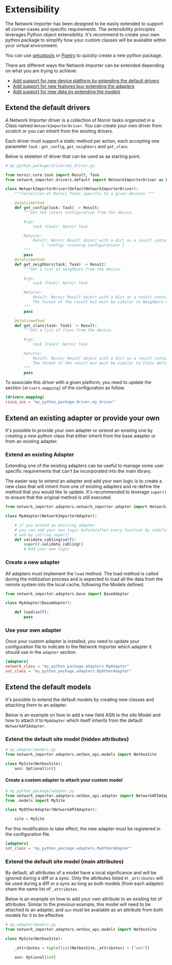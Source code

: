 
# Extensibility

The Network Importer has been designed to be easily extended to support all corner-cases and specific requirements.
The extensibility principles leverages Python object extensibility. It's recommend to create your own python package to simplify how your custom classes will be available within your virtual environment. 

You can use [setuptools](https://python-packaging-tutorial.readthedocs.io/en/latest/setup_py.html) or [Poetry](http://blog.networktocode.com/post/upgrade-your-python-project-with-poetry/) to quickly create a new python package.

There are different ways the Network Importer can be extended depending on what you are trying to achieve:
- [Add support for new device platform by extending the default drivers](#extend-the-default-drivers)
- [Add support for new features buy extending the adapters](#extend-an-existing-adapter-or-provide-your-own)
- [Add support for new data by extending the models](#extend-the-default-models)

## Extend the default drivers

A Network Importer driver is a collection of Nornir tasks organized in a Class named `NetworkImporterDriver`.
You can create your own driver from scratch or you can inherit from the existing drivers. 

Each driver must support a static method per action, each accepting one parameter `task` : `get_config`, `get_neighbors` and `get_vlans`

Below is skeleton of driver that can be used as aa starting point. 

```python
# my_python_package/driver/my_driver.py

from nornir.core.task import Result, Task
from network_importer.drivers.default import NetworkImporterDriver as DefaultNetworkImporterDriver

class NetworkImporterDriver(DefaultNetworkImporterDriver):
    """Collection of Nornir Tasks specific to a given devices."""

    @staticmethod
    def get_config(task: Task) -> Result:
        """Get the latest configuration from the device.

        Args:
            task (Task): Nornir Task

        Returns:
            Result: Nornir Result object with a dict as a result containing the running configuration
                { "config: <running configuration> }
        """
        pass 
    @staticmethod
    def get_neighbors(task: Task) -> Result:
        """Get a list of neighbors from the device.

        Args:
            task (Task): Nornir Task

        Returns:
            Result: Nornir Result object with a dict as a result containing the neighbors
            The format of the result but must be similar to Neighbors defined in network_importer.processors.get_neighbors
        """
        pass

    @staticmethod
    def get_vlans(task: Task) -> Result:
        """Get a list of vlans from the device.

        Args:
            task (Task): Nornir Task

        Returns:
            Result: Nornir Result object with a dict as a result containing the vlans
            The format of the result but must be similar to Vlans defined in network_importer.processors.get_vlans
        """
        pass
```

To associate this driver with a given platform, you need to update the section `[drivers.mapping]` of the configuration as follow.
```toml
[drivers.mapping]
cisco_ios = "my_python_package.driver.my_driver" 
```

## Extend an existing adapter or provide your own

It's possible to provide your own adapter or extend an existing one by creating a new python class that either inherit from the base adapter or from an existing adapter.

###  Extend an existing Adapter

Extending one of the existing adapters can be useful to manage some user specific requirements that can't be incorporated into the main library.

The easier way to extend an adapter and add your own logic is to create a new class that will inherit from one of existing adapters and re-define the method that you would like to update. It's recommended to leverage `super()` to ensure that the original method is still executed.

```python
from network_importer.adapters.network_importer.adapter import NetworkImporterAdapter

class MyAdapter(NetworkImporterAdapter):

    # if you extend an existing adapter 
    # you can add your own logic before/after every function by redefining any existing function 
    # and by calling super() 
    def validate_cabling(self):
        super().validate_cabling()
        # Add your own logic
```

### Create a new adapter

All adapters must implement the `load` method. The load method is called during the initilization process and is expected to load all the data from the remote system into the local cache, following the Models defined.

```python
from network_importer.adapters.base import BaseAdapter

class MyAdapter(BaseAdapter):

    def load(self):
        pass
```

### Use your own adapter

Once your custom adapter is installed, you need to update your configuration file to indicate to the Network Importer which adapter it should use in the `adapter` section.

```toml
[adapters]
network_class = "my_python_package.adapters.MyAdapter"
sot_class = "my_python_package.adapters.MyOtherAdapter"
```

## Extend the default models

It's possible to extend the default models by creating new classes and attaching them to an adapter.

Below is an example on how to add a new field ASN to the site Model and how to attach it to `MyAdapter` which itself inherits from the default `NetworkAPIAdapter`. 

### Extend the default site model (hidden attributes)
```python
# my_adapter/models.py
from network_importer.adapters.netbox_api.models import NetboxSite

class MySite(NetboxSite):
    asn: Optional[int]
```

#### Create a custom adapter to attach your custom model
```python
# my_python_package/adapter.py
from network_importer.adapters.netbox_api.adapter import NetworkAPIAdapter
from .models import MySite

class MyOtherAdapter(NetworkAPIAdapter):

    site = MySite
```

For this modification to take effect, the new adapter must be registered in the configuraiton file.
```toml
[adapters]
sot_class = "my_python_package.adapters.MyOtherAdapter"
```

### Extend the default site model (main attributes)

By default, all attributes of a model have a local significance and will be ignored during a diff or a sync.
Only the attributes listed in `_attributes` will be used during a diff or a sync as long as both models (from each adapter) share the same list of `_attributes`. 

Below is an example on how to add your own attribute to an existing list of attributes. Similar to the previous example, this model will need to be attached to an adapter, and `asn` must be available as an attribute from both models for it to be effective. 

```python
# my_adapter/models.py
from network_importer.adapters.netbox_api.models import NetboxSite

class MySite(NetboxSite):

    _attributes = tuple(list(NetboxSite._attributes) + ["asn"])

    asn: Optional[int]
```


